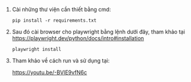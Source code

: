 1. Cài những thư viện cần thiết bằng cmd:
	```
	pip install -r requirements.txt
	```
2. Sau đó cài browser cho playwright bằng lệnh dưới đây, tham khảo tại https://playwright.dev/python/docs/intro#installation
	```
	playwright install
	```
3. Tham khảo về cách run và sử dụng tại:

	https://youtu.be/-BVlE9vfN6c